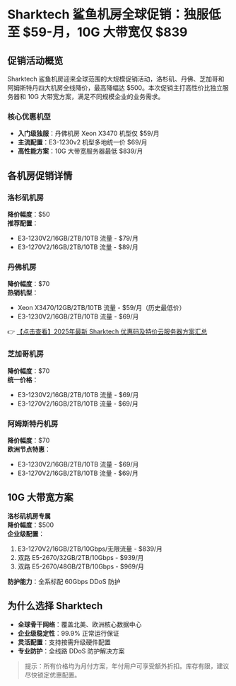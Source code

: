 # Sharktech 鲨鱼机房全球促销：独服低至 $59-月，10G 大带宽仅 $839

## 促销活动概览

Sharktech 鲨鱼机房迎来全球范围的大规模促销活动，洛杉矶、丹佛、芝加哥和阿姆斯特丹四大机房全线降价，最高降幅达 $500。本次促销主打高性价比独立服务器和 10G 大带宽方案，满足不同规模企业的业务需求。

### 核心优惠机型

- **入门级独服**：丹佛机房 Xeon X3470 机型仅 $59/月
- **主流配置**：E3-1230v2 机型多地统一价 $69/月
- **高性能方案**：10G 大带宽服务器最低 $839/月

## 各机房促销详情

### 洛杉矶机房

**降价幅度**：$50  
**推荐配置**：
- E3-1230V2/16GB/2TB/10TB 流量 - $79/月
- E3-1270V2/16GB/2TB/10TB 流量 - $89/月

### 丹佛机房

**降价幅度**：$70  
**热销机型**：
- Xeon X3470/12GB/2TB/10TB 流量 - $59/月（历史最低价）
- E3-1230V2/16GB/2TB/10TB 流量 - $69/月

👉 [【点击查看】2025年最新 Sharktech 优惠码及特价云服务器方案汇总](https://bit.ly/Sharktech)

### 芝加哥机房

**降价幅度**：$70  
**统一价格**：
- E3-1230V2/16GB/2TB/10TB 流量 - $69/月
- E3-1270V2/16GB/2TB/10TB 流量 - $69/月

### 阿姆斯特丹机房

**降价幅度**：$70  
**欧洲节点特惠**：
- E3-1230V2/16GB/2TB/10TB 流量 - $69/月
- E3-1270V2/16GB/2TB/10TB 流量 - $69/月

## 10G 大带宽方案

**洛杉矶机房专属**  
**降价幅度**：$500  
**企业级配置**：
1. E3-1270V2/16GB/2TB/10Gbps/无限流量 - $839/月
2. 双路 E5-2670/32GB/2TB/10Gbps - $939/月
3. 双路 E5-2670/48GB/2TB/10Gbps - $969/月

**防护能力**：全系标配 60Gbps DDoS 防护

## 为什么选择 Sharktech

- **全球骨干网络**：覆盖北美、欧洲核心数据中心
- **企业级稳定性**：99.9% 正常运行保证
- **灵活配置**：支持按需升级硬件配置
- **专业防护**：全线路 DDoS 防护解决方案

> 提示：所有价格均为月付方案，年付用户可享受额外折扣。库存有限，建议尽快锁定优惠配置。